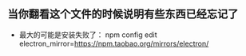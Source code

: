 ## 当你翻看这个文件的时候说明有些东西已经忘记了

- 最大的可能是安装失败了：
npm config edit
electron_mirror=https://npm.taobao.org/mirrors/electron/
